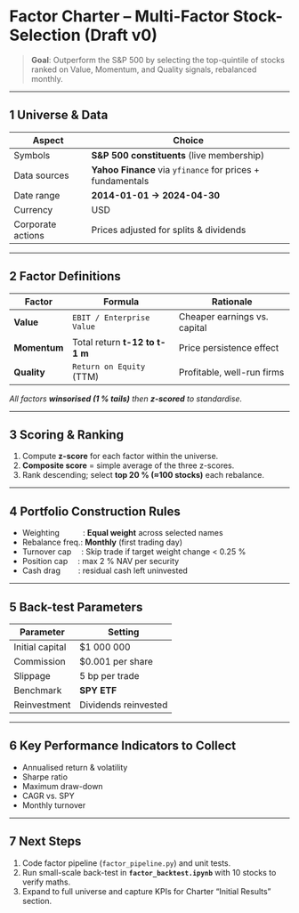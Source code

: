 # Factor Charter – Multi-Factor Stock-Selection (Draft v0)

> **Goal**: Outperform the S&P 500 by selecting the top-quintile of stocks
> ranked on Value, Momentum, and Quality signals, rebalanced monthly.

---

## 1 Universe & Data

| Aspect | Choice |
|--------|--------|
| Symbols | **S&P 500 constituents** (live membership) |
| Data sources | **Yahoo Finance** via `yfinance` for prices + fundamentals |
| Date range | **2014-01-01 → 2024-04-30** |
| Currency | USD |
| Corporate actions | Prices adjusted for splits & dividends |

---

## 2 Factor Definitions

| Factor | Formula | Rationale |
|--------|---------|-----------|
| **Value** | `EBIT / Enterprise Value` | Cheaper earnings vs. capital |
| **Momentum** | Total return **t-12 to t-1 m** | Price persistence effect |
| **Quality** | `Return on Equity` (TTM) | Profitable, well-run firms |

*All factors **winsorised (1 % tails)** then **z-scored** to standardise.*

---

## 3 Scoring & Ranking

1. Compute **z-score** for each factor within the universe.  
2. **Composite score** = simple average of the three z-scores.  
3. Rank descending; select **top 20 % (≈100 stocks)** each rebalance.

---

## 4 Portfolio Construction Rules

* Weighting   : **Equal weight** across selected names  
* Rebalance freq.: **Monthly** (first trading day)  
* Turnover cap  : Skip trade if target weight change < 0.25 %  
* Position cap  : max 2 % NAV per security  
* Cash drag    : residual cash left uninvested

---

## 5 Back-test Parameters

| Parameter | Setting |
|-----------|---------|
| Initial capital | \$1 000 000 |
| Commission | \$0.001 per share |
| Slippage | 5 bp per trade |
| Benchmark | **SPY ETF** |
| Reinvestment | Dividends reinvested |

---

## 6 Key Performance Indicators to Collect

* Annualised return & volatility  
* Sharpe ratio  
* Maximum draw-down  
* CAGR vs. SPY  
* Monthly turnover

---

## 7 Next Steps

1. Code factor pipeline (`factor_pipeline.py`) and unit tests.  
2. Run small-scale back-test in **`factor_backtest.ipynb`** with 10 stocks to verify maths.  
3. Expand to full universe and capture KPIs for Charter “Initial Results” section.
